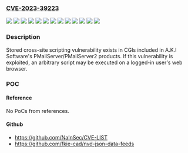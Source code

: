 ### [CVE-2023-39223](https://cve.mitre.org/cgi-bin/cvename.cgi?name=CVE-2023-39223)
![](https://img.shields.io/static/v1?label=Product&message=pmam.exe&color=blue)
![](https://img.shields.io/static/v1?label=Product&message=pmc.exe&color=blue)
![](https://img.shields.io/static/v1?label=Product&message=pmum.exe%20(Pro%20%2B%20IMAP4%20edition%20%2F%20Enterprise%20edition)&color=blue)
![](https://img.shields.io/static/v1?label=Product&message=pmum.exe%20(Pro%20edition)&color=blue)
![](https://img.shields.io/static/v1?label=Product&message=pmum.exe%20(Standard%20%2B%20IMAP4%20edition)&color=blue)
![](https://img.shields.io/static/v1?label=Product&message=pmum.exe%20(Standard%20edition)&color=blue)
![](https://img.shields.io/static/v1?label=Version&message=%3D%202.5.1.1411%20and%20earlier%20%20&color=brighgreen)
![](https://img.shields.io/static/v1?label=Version&message=%3D%202.5.1.25451%20and%20earlier%20%20&color=brighgreen)
![](https://img.shields.io/static/v1?label=Version&message=%3D%202.5.1.25452%20and%20earlier%20%20&color=brighgreen)
![](https://img.shields.io/static/v1?label=Version&message=%3D%202.5.1.25453%20and%20earlier%20%20&color=brighgreen)
![](https://img.shields.io/static/v1?label=Version&message=%3D%202.5.1.25454%20and%20earlier%20%20&color=brighgreen)
![](https://img.shields.io/static/v1?label=Version&message=%3D%202.5.1.720%20and%20earlier%20%20&color=brighgreen)
![](https://img.shields.io/static/v1?label=Vulnerability&message=Cross-site%20scripting%20(XSS)&color=brighgreen)

### Description

Stored cross-site scripting vulnerability exists in CGIs included in A.K.I Software's PMailServer/PMailServer2 products. If this vulnerability is exploited, an arbitrary script may be executed on a logged-in user's web browser.

### POC

#### Reference
No PoCs from references.

#### Github
- https://github.com/NaInSec/CVE-LIST
- https://github.com/fkie-cad/nvd-json-data-feeds

